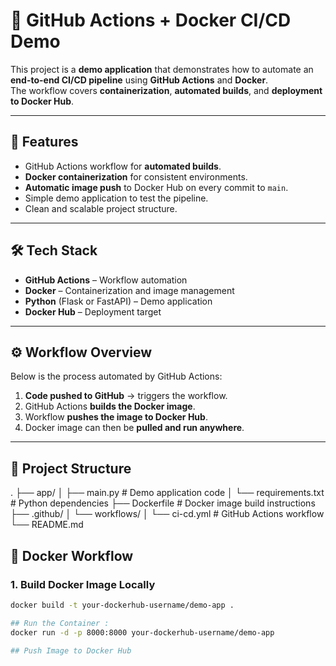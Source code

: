 # 🚀 GitHub Actions + Docker CI/CD Demo

This project is a **demo application** that demonstrates how to automate an **end-to-end CI/CD pipeline** using **GitHub Actions** and **Docker**.  
The workflow covers **containerization**, **automated builds**, and **deployment to Docker Hub**.

---

## 📌 Features
- GitHub Actions workflow for **automated builds**.
- **Docker containerization** for consistent environments.
- **Automatic image push** to Docker Hub on every commit to `main`.
- Simple demo application to test the pipeline.
- Clean and scalable project structure.

---

## 🛠️ Tech Stack
- **GitHub Actions** – Workflow automation
- **Docker** – Containerization and image management
- **Python** (Flask or FastAPI) – Demo application
- **Docker Hub** – Deployment target

---

## ⚙️ Workflow Overview
Below is the process automated by GitHub Actions:

1. **Code pushed to GitHub** → triggers the workflow.
2. GitHub Actions **builds the Docker image**.
3. Workflow **pushes the image to Docker Hub**.
4. Docker image can then be **pulled and run anywhere**.

---

## 📂 Project Structure

.
├── app/
│   ├── main.py           # Demo application code
│   └── requirements.txt  # Python dependencies
├── Dockerfile            # Docker image build instructions
├── .github/
│   └── workflows/
│       └── ci-cd.yml     # GitHub Actions workflow
└── README.md


## 🚢 Docker Workflow

### **1. Build Docker Image Locally**
```bash
docker build -t your-dockerhub-username/demo-app .

## Run the Container :
docker run -d -p 8000:8000 your-dockerhub-username/demo-app

## Push Image to Docker Hub

